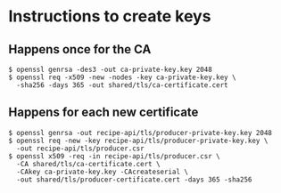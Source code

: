 # Instructions to create keys
## Happens once for the CA
``` 
$ openssl genrsa -des3 -out ca-private-key.key 2048
$ openssl req -x509 -new -nodes -key ca-private-key.key \
  -sha256 -days 365 -out shared/tls/ca-certificate.cert
```

## Happens for each new certificate
```
$ openssl genrsa -out recipe-api/tls/producer-private-key.key 2048 
$ openssl req -new -key recipe-api/tls/producer-private-key.key \
  -out recipe-api/tls/producer.csr 
$ openssl x509 -req -in recipe-api/tls/producer.csr \
  -CA shared/tls/ca-certificate.cert \
  -CAkey ca-private-key.key -CAcreateserial \
  -out shared/tls/producer-certificate.cert -days 365 -sha256
```